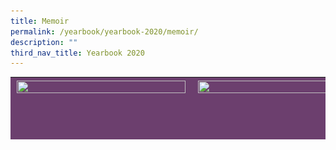 ```yaml
---
title: Memoir
permalink: /yearbook/yearbook-2020/memoir/
description: ""
third_nav_title: Yearbook 2020
---
```

<table width="837" style="box-sizing: inherit; border-collapse: collapse; border-spacing: 0px; max-width: 100%; height: 100px; background-color: rgb(108, 63, 110);"><tbody style="box-sizing: inherit;"><tr style="box-sizing: inherit; background: rgb(255, 255, 255);"><td style="box-sizing: inherit; padding: 5px 10px; width: 263px; background-color: rgb(108, 63, 110);"><a href="https://www.spectra.edu.sg/yearbook/yearbook-2020/memoir/setting-the-standards/" style="box-sizing: inherit; background-color: transparent; transition: all 0.25s ease-in-out 0s; text-decoration: underline; color: rgb(0, 107, 81);"><img loading="lazy" class="alignnone wp-image-3353" src="/images/SettingTheStandards.png" alt="" width="270" height="268" srcset="/wp-content/uploads/2020/10/Setting_The_Standards-300x297.png 300w, /wp-content/uploads/2020/10/Setting_The_Standards-150x150.png 150w, /wp-content/uploads/2020/10/Setting_The_Standards.png 340w" sizes="(max-width: 270px) 100vw, 270px" style="box-sizing: inherit; border: 0px; vertical-align: middle; max-width: 100%; height: auto; margin-bottom: 10px;"></a></td><td style="box-sizing: inherit; padding: 5px 10px; width: 263px; background-color: rgb(108, 63, 110);"><a href="https://www.spectra.edu.sg/yearbook/yearbook-2020/memoir/shoot-for-the-stars/" style="box-sizing: inherit; background-color: transparent; transition: all 0.25s ease-in-out 0s; text-decoration: underline; color: rgb(0, 107, 81);"><img loading="lazy" class="alignnone wp-image-3354" src="/images/ShootForTheStars.png" alt="" width="270" height="268" srcset="/wp-content/uploads/2020/10/Shoot_For_The_Stars-300x297.png 300w, /wp-content/uploads/2020/10/Shoot_For_The_Stars-150x150.png 150w, /wp-content/uploads/2020/10/Shoot_For_The_Stars.png 340w" sizes="(max-width: 270px) 100vw, 270px" style="box-sizing: inherit; border: 0px; vertical-align: middle; max-width: 100%; height: auto; margin-bottom: 10px;"></a></td><td style="box-sizing: inherit; padding: 5px 10px; width: 263px; background-color: rgb(108, 63, 110);"><a href="https://www.spectra.edu.sg/yearbook/yearbook-2020/memoir/stand-up-stand-out/" style="box-sizing: inherit; background-color: transparent; transition: all 0.25s ease-in-out 0s; text-decoration: underline; color: rgb(0, 107, 81);"><img loading="lazy" class="alignnone wp-image-3356" src="/images/StandUpStandOut.png" alt="" width="270" height="268" srcset="/wp-content/uploads/2020/10/Stand_Up_Stand_Out-300x297.png 300w, /wp-content/uploads/2020/10/Stand_Up_Stand_Out-150x150.png 150w, /wp-content/uploads/2020/10/Stand_Up_Stand_Out.png 340w" sizes="(max-width: 270px) 100vw, 270px" style="box-sizing: inherit; border: 0px; vertical-align: middle; max-width: 100%; height: auto; margin-bottom: 10px;"></a></td></tr><tr style="box-sizing: inherit; background: rgb(230, 230, 230);"><td style="box-sizing: inherit; padding: 5px 10px; width: 263px; background-color: rgb(108, 63, 110);"><a href="https://www.spectra.edu.sg/yearbook/yearbook-2020/memoir/windows-of-opportunity/" style="box-sizing: inherit; background-color: transparent; transition: all 0.25s ease-in-out 0s; text-decoration: underline; color: rgb(0, 107, 81);"><img loading="lazy" class="alignnone wp-image-3359" src="/images/WindowsOfOpportunity.png" alt="" width="270" height="268" srcset="/wp-content/uploads/2020/10/Windows_Of_Opportunity-300x297.png 300w, /wp-content/uploads/2020/10/Windows_Of_Opportunity-150x150.png 150w, /wp-content/uploads/2020/10/Windows_Of_Opportunity.png 340w" sizes="(max-width: 270px) 100vw, 270px" style="box-sizing: inherit; border: 0px; vertical-align: middle; max-width: 100%; height: auto; margin-bottom: 10px;"></a></td><td style="box-sizing: inherit; padding: 5px 10px; width: 263px; background-color: rgb(108, 63, 110);"><a href="https://www.spectra.edu.sg/yearbook/yearbook-2020/memoir/student-gallery/" style="box-sizing: inherit; background-color: transparent; transition: all 0.25s ease-in-out 0s; text-decoration: underline; color: rgb(0, 107, 81);"><img loading="lazy" class="alignnone wp-image-3357" src="/images/StudentGallery.png" alt="" width="270" height="268" srcset="/wp-content/uploads/2020/10/Student_Gallery-300x297.png 300w, /wp-content/uploads/2020/10/Student_Gallery-150x150.png 150w, /wp-content/uploads/2020/10/Student_Gallery.png 340w" sizes="(max-width: 270px) 100vw, 270px" style="box-sizing: inherit; border: 0px; vertical-align: middle; max-width: 100%; height: auto; margin-bottom: 10px;"></a></td><td style="box-sizing: inherit; padding: 5px 10px; width: 263px; background-color: rgb(108, 63, 110);"><a href="https://www.spectra.edu.sg/yearbook/yearbook-2020/memoir/cultural-celebrations/" style="box-sizing: inherit; background-color: transparent; transition: all 0.25s ease-in-out 0s; text-decoration: underline; color: rgb(0, 107, 81);"><img loading="lazy" class="alignnone wp-image-3351" src="/images/CulturalCelebrations.png" alt="" width="270" height="268" srcset="/wp-content/uploads/2020/10/Cultural_Celebrations-300x297.png 300w, /wp-content/uploads/2020/10/Cultural_Celebrations-150x150.png 150w, /wp-content/uploads/2020/10/Cultural_Celebrations.png 340w" sizes="(max-width: 270px) 100vw, 270px" style="box-sizing: inherit; border: 0px; vertical-align: middle; max-width: 100%; height: auto; margin-bottom: 10px;"></a></td></tr><tr style="box-sizing: inherit; background: rgb(255, 255, 255);"><td style="box-sizing: inherit; padding: 5px 10px; width: 263px; background-color: rgb(108, 63, 110);"><a href="https://www.spectra.edu.sg/yearbook/yearbook-2020/memoir/spectra-partners/" style="box-sizing: inherit; background-color: transparent; transition: all 0.25s ease-in-out 0s; text-decoration: underline; color: rgb(0, 107, 81);"><img loading="lazy" class="alignnone wp-image-3355" src="/images/SpectraPartners.png" alt="" width="270" height="268" srcset="/wp-content/uploads/2020/10/Spectra_Partners-300x297.png 300w, /wp-content/uploads/2020/10/Spectra_Partners-150x150.png 150w, /wp-content/uploads/2020/10/Spectra_Partners.png 340w" sizes="(max-width: 270px) 100vw, 270px" style="box-sizing: inherit; border: 0px; vertical-align: middle; max-width: 100%; height: auto; margin-bottom: 10px;"></a></td><td style="box-sizing: inherit; padding: 5px 10px; width: 263px; background-color: rgb(108, 63, 110);"><a href="https://www.spectra.edu.sg/yearbook/yearbook-2020/memoir/national-education/" style="box-sizing: inherit; background-color: transparent; transition: all 0.25s ease-in-out 0s; text-decoration: underline; color: rgb(0, 107, 81);"><img loading="lazy" class="alignnone wp-image-3352" src="/images/NationalEducation.png" alt="" width="270" height="268" srcset="/wp-content/uploads/2020/10/National_Education-300x297.png 300w, /wp-content/uploads/2020/10/National_Education-150x150.png 150w, /wp-content/uploads/2020/10/National_Education.png 340w" sizes="(max-width: 270px) 100vw, 270px" style="box-sizing: inherit; border: 0px; vertical-align: middle; max-width: 100%; height: auto; margin-bottom: 10px;"></a></td><td style="box-sizing: inherit; padding: 5px 10px; width: 263px; background-color: rgb(108, 63, 110);"><a href="/yearbook/yearbook-2020/the-road-not-taken/" style="box-sizing: inherit; background-color: transparent; transition: all 0.25s ease-in-out 0s; text-decoration: underline; color: rgb(0, 107, 81);"><img loading="lazy" class="alignnone wp-image-3358" src="/images/TheRoadNeverTaken.png" alt="" width="270" height="268" srcset="/wp-content/uploads/2020/10/The_Road_Never_Taken-300x297.png 300w, /wp-content/uploads/2020/10/The_Road_Never_Taken-150x150.png 150w, /wp-content/uploads/2020/10/The_Road_Never_Taken.png 340w" sizes="(max-width: 270px) 100vw, 270px" style="box-sizing: inherit; border: 0px; vertical-align: middle; max-width: 100%; height: auto; margin-bottom: 10px;"></a></td></tr></tbody></table>